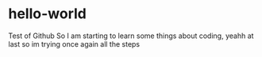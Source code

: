 # hello-world
Test of Github
So I am starting to learn some things about coding, yeahh at last
so im trying once again all the steps

